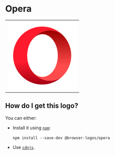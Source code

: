 # Opera

<table>
    <tr height=230>
        <td>
            <a href="https://github.com/alrra/browser-logos/tree/41cd6443a7da42ed65e0f128394f352043ccf7d2/src/opera">
                <img width=220 src="https://raw.githubusercontent.com/alrra/browser-logos/41cd6443a7da42ed65e0f128394f352043ccf7d2/src/opera/opera.svg?sanitize=true" alt="Opera browser logo">
            </a>
        </td>
    </tr>
</table>

## How do I get this logo?

You can either:

* Install it using [`npm`][npm]:

  `npm install --save-dev @browser-logos/opera`

* Use [`cdnjs`][cdnjs].

<!-- Link labels: -->

[cdnjs]: https://cdnjs.com/libraries/browser-logos
[npm]: https://www.npmjs.com/

